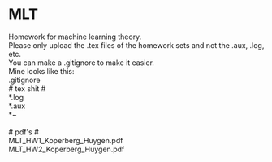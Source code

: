 # MLT
Homework for machine learning theory. <br />
Please only upload the .tex files of the homework sets and not the .aux, .log, etc.<br />
You can make a .gitignore to make it easier. <br />
Mine looks like this: <br />
.gitignore <br />
&#35; tex shit &#35; <br />
*.log <br />
*.aux <br />
*~ <br />
<br />
&#35; pdf's &#35; <br />
MLT_HW1_Koperberg_Huygen.pdf <br />
MLT_HW2_Koperberg_Huygen.pdf <br />